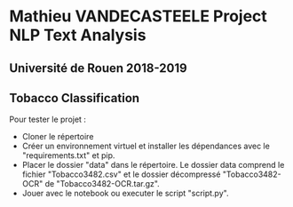 # Mathieu VANDECASTEELE Project NLP Text Analysis
## Université de Rouen 2018-2019

## Tobacco Classification


Pour tester le projet :
* Cloner le répertoire
* Créer un environnement virtuel et installer les dépendances avec le "requirements.txt" et pip.
* Placer le dossier "data" dans le répertoire. Le dossier data comprend le fichier "Tobacco3482.csv" et le dossier décompressé "Tobacco3482-OCR" de "Tobacco3482-OCR.tar.gz".
* Jouer avec le notebook ou executer le script "script.py".
